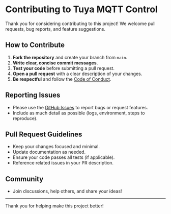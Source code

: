 # Contributing to Tuya MQTT Control

Thank you for considering contributing to this project! We welcome pull requests, bug reports, and feature suggestions.

## How to Contribute

1. **Fork the repository** and create your branch from `main`.
2. **Write clear, concise commit messages**.
3. **Test your code** before submitting a pull request.
4. **Open a pull request** with a clear description of your changes.
5. **Be respectful** and follow the [Code of Conduct](CODE_OF_CONDUCT.md).

## Reporting Issues

- Please use the [GitHub Issues](https://github.com/yourusername/tuya-mqtt-control/issues) to report bugs or request features.
- Include as much detail as possible (logs, environment, steps to reproduce).

## Pull Request Guidelines

- Keep your changes focused and minimal.
- Update documentation as needed.
- Ensure your code passes all tests (if applicable).
- Reference related issues in your PR description.

## Community

- Join discussions, help others, and share your ideas!

---

Thank you for helping make this project better!
